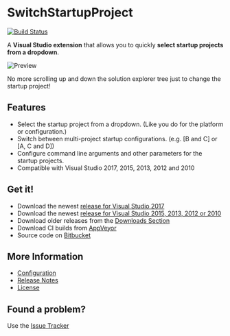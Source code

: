 # SwitchStartupProject

[![Build Status](https://ci.appveyor.com/api/projects/status/2a8oggluwv5p1i1v?svg=true)](https://ci.appveyor.com/project/thirteen/switchstartupproject)

A **Visual Studio extension** that allows you to quickly **select startup projects from a dropdown**.

![Preview](https://bytebucket.org/thirteen/switchstartupproject/raw/tip/SwitchStartupProject/Resources/preview.png)

No more scrolling up and down the solution explorer tree just to change the startup project!

## Features

* Select the startup project from a dropdown. (Like you do for the platform or configuration.)
* Switch between multi-project startup configurations. (e.g. [B and C] or [A, C and D])
* Configure command line arguments and other parameters for the startup projects.
* Compatible with Visual Studio 2017, 2015, 2013, 2012 and 2010

## Get it!

* Download the newest [release for Visual Studio 2017](https://visualstudiogallery.msdn.microsoft.com/9bbd5b32-6df8-4ae6-8a53-bcdd472c07ee)
* Download the newest [release for Visual Studio 2015, 2013, 2012 or 2010](https://visualstudiogallery.msdn.microsoft.com/f4e1be8c-b2dd-4dec-b273-dd88f8818571)
* Download older releases from the [Downloads Section](https://bitbucket.org/thirteen/switchstartupproject/downloads)
* Download CI builds from [AppVeyor](https://ci.appveyor.com/project/thirteen/switchstartupproject)
* Source code on [Bitbucket](https://bitbucket.org/thirteen/switchstartupproject/src)

## More Information
* [Configuration](https://bitbucket.org/thirteen/switchstartupproject/src/tip/Configuration.md)
* [Release Notes](https://bitbucket.org/thirteen/switchstartupproject/src/tip/ReleaseNotes.md)
* [License](https://bitbucket.org/thirteen/switchstartupproject/src/tip/LICENSE.md)

## Found a problem?

Use the [Issue Tracker](https://bitbucket.org/thirteen/switchstartupproject/issues?status=new&status=open)
